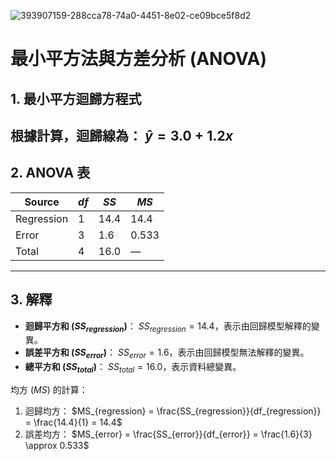 ![393907159-288cca78-74a0-4451-8e02-ce09bce5f8d2](https://github.com/user-attachments/assets/8966556d-fe4f-4295-8e4a-7c808e8bfff5)

# 最小平方法與方差分析 (ANOVA)
## 1. 最小平方迴歸方程式
根據計算，迴歸線為：
$\hat{y} = 3.0 + 1.2x$
---
## 2. ANOVA 表

| Source      | $df$ | $SS$  | $MS$   |
|-------------|------|-------|--------|
| Regression  | 1    | 14.4  | 14.4   |
| Error       | 3    | 1.6   | 0.533  |
| Total       | 4    | 16.0  | —      |

---

## 3. 解釋
- **迴歸平方和 ($SS_{regression}$)**：
  $SS_{regression} = 14.4$，表示由回歸模型解釋的變異。
- **誤差平方和 ($SS_{error}$)**：
  $SS_{error} = 1.6$，表示由回歸模型無法解釋的變異。
- **總平方和 ($SS_{total}$)**：
  $SS_{total} = 16.0$，表示資料總變異。

均方 ($MS$) 的計算：
1. 迴歸均方：
   $MS_{regression} = \frac{SS_{regression}}{df_{regression}} = \frac{14.4}{1} = 14.4$
2. 誤差均方：
   $MS_{error} = \frac{SS_{error}}{df_{error}} = \frac{1.6}{3} \approx 0.533$
